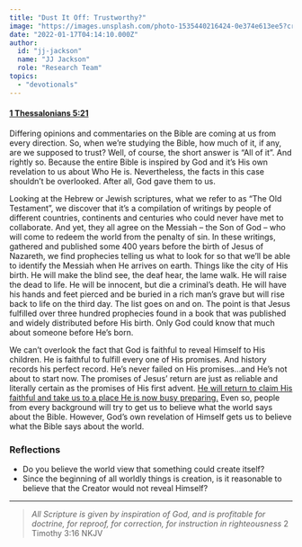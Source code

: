 ```yaml
---
title: "Dust It Off: Trustworthy?"
image: "https://images.unsplash.com/photo-1535440216424-0e374e613ee5?crop=entropy&cs=srgb&fm=jpg&ixid=Mnw5NjYxfDB8MXxzZWFyY2h8MTB8fFRydXRofGVufDB8fHx8MTYxODIzNjM3Mw&ixlib=rb-1.2.1&q=85"
date: "2022-01-17T04:14:10.000Z"
author:
  id: "jj-jackson"
  name: "JJ Jackson"
  role: "Research Team"
topics:
  - "devotionals"
---
```

#### [1 Thessalonians 5:21][1]

Differing opinions and commentaries on the Bible are coming at us from every direction. So, when we’re studying the Bible, how much of it, if any, are we supposed to trust? Well, of course, the short answer is “All of it”. And rightly so. Because the entire Bible is inspired by God and it’s His own revelation to us about Who He is. Nevertheless, the facts in this case shouldn’t be overlooked. After all, God gave them to us.

Looking at the Hebrew or Jewish scriptures, what we refer to as “The Old Testament”, we discover that it’s a compilation of writings by people of different countries, continents and centuries who could never have met to collaborate. And yet, they all agree on the Messiah – the Son of God – who will come to redeem the world from the penalty of sin. In these writings, gathered and published some 400 years before the birth of Jesus of Nazareth, we find prophecies telling us what to look for so that we’ll be able to identify the Messiah when He arrives on earth. Things like the city of His birth. He will make the blind see, the deaf hear, the lame walk. He will raise the dead to life. He will be innocent, but die a criminal’s death. He will have his hands and feet pierced and be buried in a rich man’s grave but will rise back to life on the third day. The list goes on and on. The point is that Jesus fulfilled over three hundred prophecies found in a book that was published and widely distributed before His birth. Only God could know that much about someone before He’s born.

We can’t overlook the fact that God is faithful to reveal Himself to His children. He is faithful to fulfill every one of His promises. And history records his perfect record. He’s never failed on His promises…and He’s not about to start now. The promises of Jesus’ return are just as reliable and literally certain as the promises of His first advent. [He will return to claim His faithful and take us to a place He is now busy preparing.][2] Even so, people from every background will try to get us to believe what the world says about the Bible. However, God’s own revelation of Himself gets us to believe what the Bible says about the world.

### Reflections
- Do you believe the world view that something could create itself?
- Since the beginning of all worldly things is creation, is it reasonable to believe that the Creator would not reveal Himself?

-----

> _All Scripture is given by inspiration of God, and is profitable for doctrine, for reproof, for correction, for instruction in righteousness_ 2 Timothy 3:16 NKJV

[1]: https://biblehub.com/1_thessalonians/5-21.htm
[2]: https://biblehub.com/john/14-2.htm

